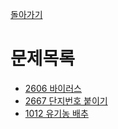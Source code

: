 [돌아가기](./README.md)
# 문제목록
- [2606 바이러스](./2606.py)
- [2667 단지번호 붙이기](./P2667.java)
- [1012 유기농 배추](./1012.java)
